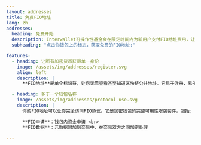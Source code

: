 ```yaml
---
layout: addresses
title: 免费FIO地址
lang: zh
addresses:
  heading: 免费开始
  description: Interwallet可操作性基金会在限定时间内为新用户支付FIO地址费用，让你在第一年免费使用FIO协议。
  subheading: "点击你钱包上的标志，获取免费的FIO地址:"

features:
  - heading: 让所有加密货币获得单一身份
    image: /assets/img/addresses/register.svg
    align: left
    description: | 
      **FIO地址**是单个标识符，让您无需查看甚至知道区块链公共地址。它易于注册，易于使用，并且可以自动处理每个代币/硬币。

  - heading: 多于一个钱包名称
    image: /assets/img/addresses/protocol-use.svg
    description: | 
      你的FIO地址可以让你完全访问FIO协议。它是加密钱包的完整可用性增强套件。包括:

      **FIO申请**：钱包内资金申请 <br>
      **FIO数据**：元数据附加到交易中，在交易双方之间加密处理

---
```

